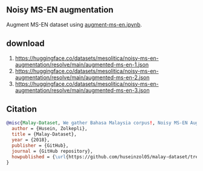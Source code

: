 ## Noisy MS-EN augmentation

Augment MS-EN dataset using [augment-ms-en.ipynb](augment-ms-en.ipynb).

## download

1. https://huggingface.co/datasets/mesolitica/noisy-ms-en-augmentation/resolve/main/augmented-ms-en-1.json
2. https://huggingface.co/datasets/mesolitica/noisy-ms-en-augmentation/resolve/main/augmented-ms-en-2.json
3. https://huggingface.co/datasets/mesolitica/noisy-ms-en-augmentation/resolve/main/augmented-ms-en-3.json

## Citation

```bibtex
@misc{Malay-Dataset, We gather Bahasa Malaysia corpus!, Noisy MS-EN Augmentation,
  author = {Husein, Zolkepli},
  title = {Malay-Dataset},
  year = {2018},
  publisher = {GitHub},
  journal = {GitHub repository},
  howpublished = {\url{https://github.com/huseinzol05/malay-dataset/tree/master/translation/noisy-ms-en-augmentation}}
}
```